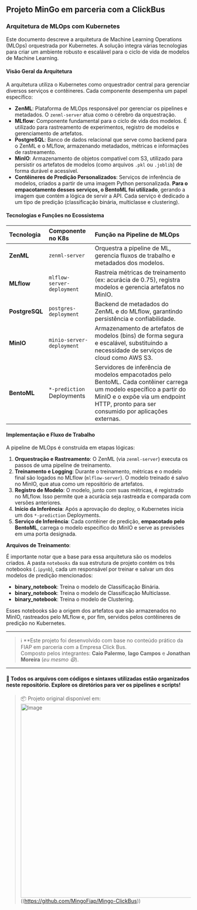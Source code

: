 ## **Projeto MinGo em parceria com a ClickBus**

### **Arquitetura de MLOps com Kubernetes**

Este documento descreve a arquitetura de Machine Learning Operations (MLOps) orquestrada por Kubernetes. A solução integra várias tecnologias para criar um ambiente robusto e escalável para o ciclo de vida de modelos de Machine Learning.

#### **Visão Geral da Arquitetura**

A arquitetura utiliza o Kubernetes como orquestrador central para gerenciar diversos serviços e contêineres. Cada componente desempenha um papel específico:

* **ZenML**: Plataforma de MLOps responsável por gerenciar os pipelines e metadados. O `zenml-server` atua como o cérebro da orquestração.
* **MLflow**: Componente fundamental para o ciclo de vida dos modelos. É utilizado para rastreamento de experimentos, registro de modelos e gerenciamento de artefatos.
* **PostgreSQL**: Banco de dados relacional que serve como backend para o ZenML e o MLflow, armazenando metadados, métricas e informações de rastreamento.
* **MinIO**: Armazenamento de objetos compatível com S3, utilizado para persistir os artefatos de modelos (como arquivos `.pkl` ou `.joblib`) de forma durável e acessível.
* **Contêineres de Predição Personalizados**: Serviços de inferência de modelos, criados a partir de uma imagem Python personalizada. **Para o empacotamento desses serviços, o BentoML foi utilizado**, gerando a imagem que contém a lógica de servir a API. Cada serviço é dedicado a um tipo de predição (classificação binária, multiclasse e clustering).

#### **Tecnologias e Funções no Ecossistema**

| Tecnologia | Componente no K8s | Função na Pipeline de MLOps |
| :--- | :--- | :--- |
| **ZenML** | `zenml-server` | Orquestra a pipeline de ML, gerencia fluxos de trabalho e metadados dos modelos. |
| **MLflow** | `mlflow-server-deployment` | Rastreia métricas de treinamento (ex: acurácia de 0.75), registra modelos e gerencia artefatos no MinIO. |
| **PostgreSQL** | `postgres-deployment` | Backend de metadados do ZenML e do MLflow, garantindo persistência e confiabilidade. |
| **MinIO** | `minio-server-deployment` | Armazenamento de artefatos de modelos (bins) de forma segura e escalável, substituindo a necessidade de serviços de cloud como AWS S3. |
| **BentoML** | `*-prediction` Deployments | Servidores de inferência de modelos empacotados pelo BentoML. Cada contêiner carrega um modelo específico a partir do MinIO e o expõe via um endpoint HTTP, pronto para ser consumido por aplicações externas. |

#### **Implementação e Fluxo de Trabalho**

A pipeline de MLOps é construída em etapas lógicas:

1.  **Orquestração e Rastreamento**: O ZenML (via `zenml-server`) executa os passos de uma pipeline de treinamento.
2.  **Treinamento e Logging**: Durante o treinamento, métricas e o modelo final são logados no MLflow (`mlflow-server`). O modelo treinado é salvo no MinIO, que atua como um repositório de artefatos.
3.  **Registro de Modelo**: O modelo, junto com suas métricas, é registrado no MLflow. Isso permite que a acurácia seja rastreada e comparada com versões anteriores.
4.  **Início da Inferência**: Após a aprovação do deploy, o Kubernetes inicia um dos `*-prediction` Deployments.
5.  **Serviço de Inferência**: Cada contêiner de predição, **empacotado pelo BentoML**, carrega o modelo específico do MinIO e serve as previsões em uma porta designada.

**Arquivos de Treinamento**:

É importante notar que a base para essa arquitetura são os modelos criados. A pasta `notebooks` da sua estrutura de projeto contém os três notebooks (`.ipynb`), cada um responsável por treinar e salvar um dos modelos de predição mencionados:

* **binary_notebook**: Treina o modelo de Classificação Binária.
* **binary_notebook**: Treina o modelo de Classificação Multiclasse.
* **binary_notebook**: Treina o modelo de Clustering.

Esses notebooks são a origem dos artefatos que são armazenados no MinIO, rastreados pelo MLflow e, por fim, servidos pelos contêineres de predição no Kubernetes.

---
> ℹ️ **Este projeto foi desenvolvido com base no conteúdo prático da FIAP em parceria com a Empresa Click Bus.                                                                                                       
> Composto pelos integrantes: **Caio Palermo**, **Iago Campos** e **Jonathan Moreira** (*eu mesmo 😄*).
---

#### 📁 **Todos os arquivos com códigos e sintaxes utilizadas estão organizados neste repositório. Explore os diretórios para ver os pipelines e scripts!**

> 📦 Projeto original disponível em:
<img width="937" height="528" alt="Image" src="https://github.com/user-attachments/assets/ff57242d-48b7-4b52-8e74-262afc055e6d" /> ((https://github.com/MingoFiap/Mingo-ClickBus))
